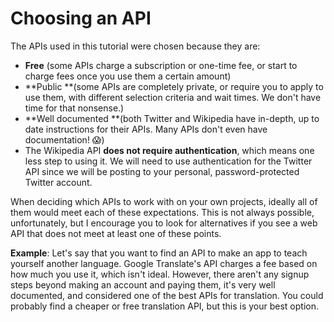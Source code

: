 # Choosing an API

The APIs used in this tutorial were chosen because they are:

* **Free** (some APIs charge a subscription or one-time fee, or start to charge fees once you use them a certain amount\)
* **Public **\(some APIs are completely private, or require you to apply to use them, with different selection criteria and wait times. We don't have time for that nonsense.\)
* **Well documented **\(both Twitter and Wikipedia have in-depth, up to date instructions for their APIs. Many APIs 
don't even have  documentation! 😱)
* The Wikipedia API **does not require authentication**, which means one less step to using it. We will need to use authentication for the Twitter API since we will be posting to your personal, password-protected Twitter account.

When deciding which APIs to work with on your own projects, ideally all of them would meet each of these expectations. This is not always possible, unfortunately, but I encourage you to look for alternatives if you see a web API that does not meet at least one of these points.

**Example**: Let's say that you want to find an API to make an app to teach yourself another language. Google Translate's API charges a fee based on how much you use it, which isn't ideal. However, there aren't any signup steps beyond making an account and paying them, it's very well documented, and considered one of the best APIs for translation. You could probably find a cheaper or free translation API, but this is your best option.